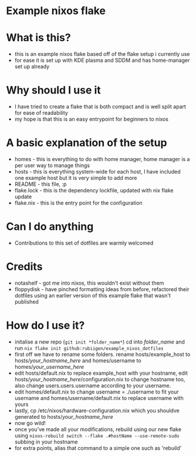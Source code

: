 # Example nixos flake

# What is this?
+ this is an example nixos flake based off of the flake setup i currently use
+ for ease it is set up with KDE plasma and SDDM and has home-manager set up already

# Why should I use it
+ I have tried to create a flake that is both compact and is well split apart for ease of readability
+ my hope is that this is an easy entrypoint for beginners to nixos

# A basic explanation of the setup
+ homes - this is everything to do with home manager, home manager is a per user way to manage things
+ hosts - this is everything system-wide for each host, I have included one example host but it is very simple to add more
+ README - this file, :p
+ flake.lock - this is the dependency lockfile, updated with nix flake update
+ flake.nix - this is the entry point for the configuration

# Can I do anything
+ Contributions to this set of dotfiles are warmly welcomed

# Credits
+ notashelf - got me into nixos, this wouldn't exist without them
+ floppydisk - have pinched formatting ideas from before, refactored their dotfiles using an earlier version of this example flake that wasn't published

# **How** do I use it?
+ initalise a new repo (```git init *folder_name*```) cd into *folder_name* and run ```nix flake init github:rubiigen/example_nixos_dotfiles```
+ first off we have to rename some folders. rename hosts/example_host to hosts/*your_hostname_here* and homes/username to homes/*your_username_here*
+ edit hosts/default.nix to replace example_host with your hostname, edit hosts/*your_hostname_here*/configuration.nix to change hostname too, also change users.users.username according to your username.
+ edit homes/default.nix to change username = ./username to fit your username and homes/username/default.nix to replace username with yours
+ lastly, cp /etc/nixos/hardware-configuration.nix which you shouldve generated to hosts/*your_hostname_here*
+ now go wild! 
+ once you've made all your modifications, rebuild using our new flake using ```nixos-rebuild switch --flake .#hostName --use-remote-sudo``` subbing in your hostname
+ for extra points, alias that command to a simple one such as 'rebuild'
